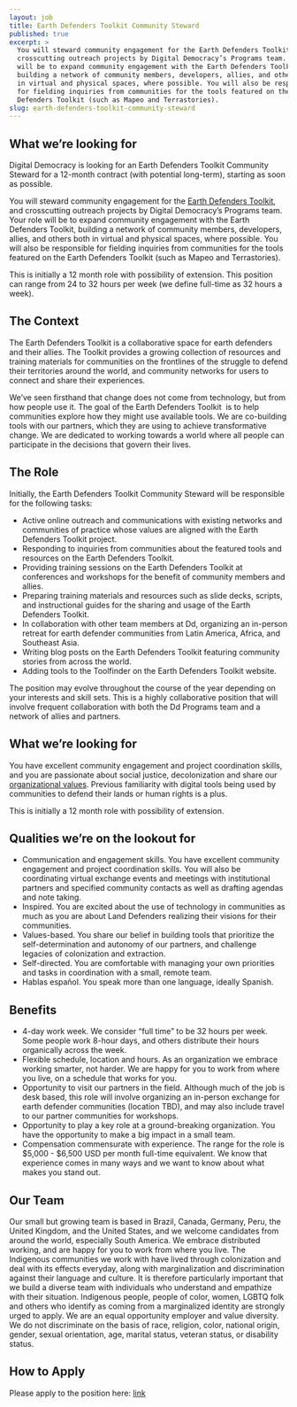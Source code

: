 ```yaml
---
layout: job
title: Earth Defenders Toolkit Community Steward
published: true
excerpt: >
  You will steward community engagement for the Earth Defenders Toolkit, and
  crosscutting outreach projects by Digital Democracy’s Programs team. Your role
  will be to expand community engagement with the Earth Defenders Toolkit,
  building a network of community members, developers, allies, and others both
  in virtual and physical spaces, where possible. You will also be responsible
  for fielding inquiries from communities for the tools featured on the Earth
  Defenders Toolkit (such as Mapeo and Terrastories).
slug: earth-defenders-toolkit-community-steward
---
```

## What we’re looking for

Digital Democracy is looking for an Earth Defenders Toolkit Community Steward for a 12-month contract (with potential long-term), starting as soon as possible. 

You will steward community engagement for the [Earth Defenders Toolkit](http://earthdefenderstoolkit.com/), and crosscutting outreach projects by Digital Democracy’s Programs team. Your role will be to expand community engagement with the Earth Defenders Toolkit, building a network of community members, developers, allies, and others both in virtual and physical spaces, where possible. You will also be responsible for fielding inquiries from communities for the tools featured on the Earth Defenders Toolkit (such as Mapeo and Terrastories).

This is initially a 12 month role with possibility of extension. This position can range from 24 to 32 hours per week (we define full-time as 32 hours a week). 

## The Context

The Earth Defenders Toolkit is a collaborative space for earth defenders and their allies. The Toolkit provides a growing collection of resources and training materials for communities on the frontlines of the struggle to defend their territories around the world, and community networks for users to connect and share their experiences.

We’ve seen firsthand that change does not come from technology, but from how people use it. The goal of the Earth Defenders Toolkit  is to help communities explore how they might use available tools. We are co-building tools with our partners, which they are using to achieve transformative change. We are dedicated to working towards a world where all people can participate in the decisions that govern their lives.

## The Role

Initially, the Earth Defenders Toolkit Community Steward will be responsible for the following tasks:

* Active online outreach and communications with existing networks and communities of practice whose values are aligned with the Earth Defenders Toolkit project.
* Responding to inquiries from communities about the featured tools and resources on the Earth Defenders Toolkit.
* Providing training sessions on the Earth Defenders Toolkit at conferences and workshops for the benefit of community members and allies.
* Preparing training materials and resources such as slide decks, scripts, and instructional guides for the sharing and usage of the Earth Defenders Toolkit.
* In collaboration with other team members at Dd, organizing an in-person retreat for earth defender communities from Latin America, Africa, and Southeast Asia.
* Writing blog posts on the Earth Defenders Toolkit featuring community stories from across the world.
* Adding tools to the Toolfinder on the Earth Defenders Toolkit website.

The position may evolve throughout the course of the year depending on your interests and skill sets. This is a highly collaborative position that will involve frequent collaboration with both the Dd Programs team and a network of allies and partners.

## What we’re looking for

You have excellent community engagement and project coordination skills, and you are passionate about social justice, decolonization and share our [organizational values](https://www.digital-democracy.org/values/). Previous familiarity with digital tools being used by communities to defend their lands or human rights is a plus.

This is initially a 12 month role with possibility of extension. 

## Qualities we’re on the lookout for

* Communication and engagement skills. You have excellent community engagement and project coordination skills. You will also be coordinating virtual exchange events and meetings with institutional partners and specified community contacts as well as drafting agendas and note taking.
* Inspired. You are excited about the use of technology in communities as much as you are about Land Defenders realizing their visions for their communities.
* Values-based. You share our belief in building tools that prioritize the self-determination and autonomy of our partners, and challenge legacies of colonization and extraction.
* Self-directed. You are comfortable with managing your own priorities and tasks in coordination with a small, remote team.
* Hablas español. You speak more than one language, ideally Spanish. 

## Benefits

* 4-day work week. We consider “full time” to be 32 hours per week. Some people work 8-hour days, and others distribute their hours organically across the week. 
* Flexible schedule, location and hours. As an organization we embrace working smarter, not harder. We are happy for you to work from where you live, on a schedule that works for you.
* Opportunity to visit our partners in the field. Although much of the job is desk based, this role will involve organizing an in-person exchange for earth defender communities (location TBD), and may also include travel to our partner communities for workshops.
* Opportunity to play a key role at a ground-breaking organization. You have the opportunity to make a big impact in a small team.
* Compensation commensurate with experience. The range for the role is $5,000 - $6,500 USD per month full-time equivalent. We know that experience comes in many ways and we want to know about what makes you stand out.

## Our Team

Our small but growing team is based in Brazil, Canada, Germany, Peru, the United Kingdom, and the United States, and we welcome candidates from around the world, especially South America. We embrace distributed working, and are happy for you to work from where you live. The Indigenous communities we work with have lived through colonization and deal with its effects everyday, along with marginalization and discrimination against their language and culture. It is therefore particularly important that we build a diverse team with individuals who understand and empathize with their situation. Indigenous people, people of color, women, LGBTQ folk and others who identify as coming from a marginalized identity are strongly urged to apply. We are an equal opportunity employer and value diversity. We do not discriminate on the basis of race, religion, color, national origin, gender, sexual orientation, age, marital status, veteran status, or disability status.

## How to Apply

P﻿lease apply to the position here: [link](https://apply.workable.com/digidem/j/DEEA5468F0/)